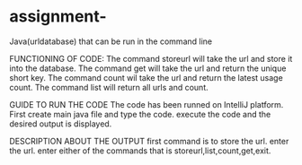 # assignment-
Java(urldatabase) that can be run in the command line 

FUNCTIONING OF CODE:
The command storeurl will take the url and store it into the database.
The command get will take the url and return the unique short key.
The command count wil take the url and return the latest usage count.
The command list will return all urls and count.

GUIDE TO RUN THE CODE
The code has been runned on IntelliJ platform.
First create main java file and type the code.
execute the code and the desired output is displayed.

DESCRIPTION ABOUT THE OUTPUT
first command is to store the url.
enter the url.
enter either of the commands that is storeurl,list,count,get,exit.


